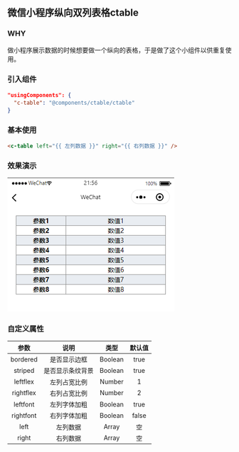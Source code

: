 ## 微信小程序纵向双列表格ctable

### WHY

做小程序展示数据的时候想要做一个纵向的表格，于是做了这个小组件以供重复使用。

### 引入组件

```json
"usingComponents": {
  "c-table": "@components/ctable/ctable"
}
```

### 基本使用

```html
<c-table left="{{ 左列数据 }}" right="{{ 右列数据 }}" />
```

### 效果演示

![](https://raw.githubusercontent.com/lchkid/wx-miniprogram-ctable/master/screenshot/screenshot.png)

### 自定义属性

|   参数    |       说明       |  类型   | 默认值 |
| :-------: | :--------------: | :-----: | :----: |
| bordered  |   是否显示边框   | Boolean |  true  |
|  striped  | 是否显示条纹背景 | Boolean |  true  |
| leftflex  |   左列占宽比例   | Number  |   1    |
| rightflex |   右列占宽比例   | Number  |   2    |
| leftfont  |   左列字体加粗   | Boolean |  true  |
| rightfont |   右列字体加粗   | Boolean | false  |
|   left    |     左列数据     |  Array  |   空   |
|   right   |     右列数据     |  Array  |   空   |


